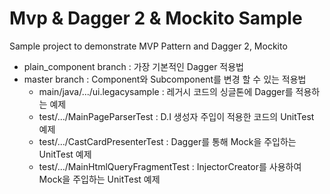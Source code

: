 # Mvp & Dagger 2 & Mockito Sample
Sample project to demonstrate MVP Pattern and Dagger 2, Mockito

- plain_component branch : 가장 기본적인 Dagger 적용법
- master branch : Component와 Subcomponent를 변경 할 수 있는 적용법
    * main/java/.../ui.legacysample : 레거시 코드의 싱글톤에 Dagger를 적용하는 예제
    * test/.../MainPageParserTest : D.I 생성자 주입이 적용한 코드의 UnitTest 예제
    * test/.../CastCardPresenterTest : Dagger를 통해 Mock을 주입하는 UnitTest 예제
    * test/.../MainHtmlQueryFragmentTest : InjectorCreator를 사용하여 Mock을 주입하는 UnitTest 예제
